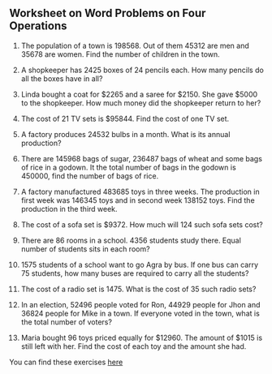 <h2>Worksheet on Word Problems on Four Operations</h2>

1. The population of a town is 198568. Out of them 45312 are men and 35678 are women. Find the number of children in the town.

2. A shopkeeper has 2425 boxes of 24 pencils each. How many pencils do all the boxes have in all?

3. Linda bought a coat for $2265 and a saree for $2150. She gave $5000 to the shopkeeper. How much money did the shopkeeper return to her?

4. The cost of 21 TV sets is $95844. Find the cost of one TV set.

5. A factory produces 24532 bulbs in a month. What is its annual production?

6. There are 145968 bags of sugar, 236487 bags of wheat and some bags of rice in a godown. It the total number of bags in the godown is 450000, find the number of bags of rice.

7. A factory manufactured 483685 toys in three weeks. The production in first week was 146345 toys and in second week 138152 toys. Find the production in the third week.

8. The cost of a sofa set is $9372. How much will 124 such sofa sets cost?

9. There are 86 rooms in a school. 4356 students study there. Equal number of students sits in each room?

10. 1575 students of a school want to go Agra by bus. If one bus can carry 75 students, how many buses are required to carry all the students?

11. The cost of a radio set is 1475. What is the cost of 35 such radio sets?

12. In an election, 52496 people voted for Ron, 44929 people for Jhon and 36824 people for Mike in a town. If everyone voted in the town, what is the total number of voters?

13. Maria bought 96 toys priced equally for $12960. The amount of $1015 is still left with her. Find the cost of each toy and the amount she had.

You can find these exercises [here](https://www.math-only-math.com/worksheet-on-word-problems-on-four-operations.html)
